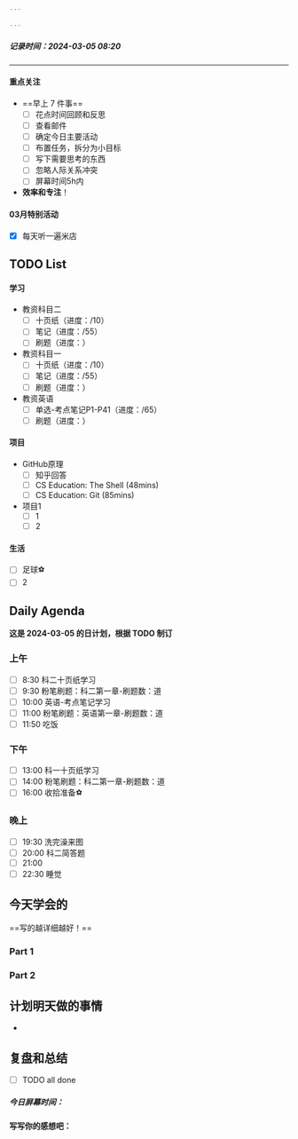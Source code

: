 ```yaml
---

---
```

##### 记录时间：2024-03-05 08:20

---
#### 重点关注
-  ==早上 7 件事==
    - [ ] 花点时间回顾和反思
    - [ ] 查看邮件
    - [ ] 确定今日主要活动
    - [ ] 布置任务，拆分为小目标
    - [ ] 写下需要思考的东西
    - [ ] 忽略人际关系冲突
    - [ ] 屏幕时间5h内
- **效率和专注**！
#### 03月特别活动
- [x] 每天听一遍米店 

## TODO List

#### 学习
- 教资科目二
	- [ ] 十页纸（进度：/10）
	- [ ] 笔记（进度：/55）
	- [ ]  刷题（进度：）
- 教资科目一
	- [ ] 十页纸（进度：/10）
	- [ ] 笔记（进度：/55）
	- [ ]  刷题（进度：）
- 教资英语
	- [ ] 单选-考点笔记P1-P41（进度：/65）
	- [ ] 刷题（进度：）

#### 项目
- GitHub原理
	- [ ] 知乎回答
	- [ ] CS Education: The Shell (48mins)
	- [ ] CS Education: Git (85mins) 
- 项目1
	- [ ] 1
	- [ ] 2

#### 生活
- [ ] 足球⚽
- [ ] 2

## Daily Agenda
**这是 2024-03-05 的日计划，根据 TODO 制订**

### 上午
- [ ] 8:30 科二十页纸学习
- [ ] 9:30 粉笔刷题：科二第一章-刷题数：道
- [ ] 10:00 英语-考点笔记学习
- [ ] 11:00 粉笔刷题：英语第一章-刷题数：道
- [ ] 11:50 吃饭
### 下午
- [ ] 13:00 科一十页纸学习
- [ ] 14:00 粉笔刷题：科二第一章-刷题数：道
- [ ] 16:00 收拾准备⚽
### 晚上
- [ ] 19:30 洗完澡来图
- [ ] 20:00 科二简答题
- [ ] 21:00 
- [ ] 22:30 睡觉

## 今天学会的
==写的越详细越好！==
### Part 1

### Part 2

## 计划明天做的事情

- 

## 复盘和总结
- [ ] TODO all done
##### 今日屏幕时间：
#### 写写你的感想吧：
